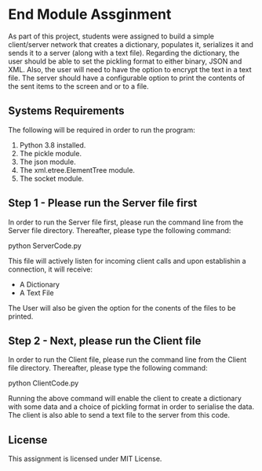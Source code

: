 # End Module Assginment

As part of this project, students were assigned to build a simple client/server network that creates a dictionary, populates it, serializes it and sends it to a server (along with a text file). Regarding the dictionary, the user should be able to set the pickling format to either binary, JSON and XML. Also, the user will need to have the option to encrypt the text in a text file. The server should have a configurable option to print the contents of the sent items to the screen and or to a file. 

## Systems Requirements

The following will be required in order to run the program:
1. Python 3.8 installed.
2. The pickle module.
3. The json module.
4. The xml.etree.ElementTree module. 
5. The socket module.

## Step 1 - Please run the Server file first

In order to run the Server file first, please run the command line from the Server file directory. Thereafter, please type the following command:

python ServerCode.py

This file will actively listen for incoming client calls and upon establishin a connection, it will receive:
- A Dictionary
- A Text File

The User will also be given the option for the conents of the files to be printed.

## Step 2 - Next, please run the Client file

In order to run the Client file, please run the command line from the Client file directory. Thereafter, please type the following command:

python ClientCode.py

Running the above command will enable the client to create a dictionary with some data and a choice of pickling format in order to serialise the data. The client is also able to send a text file to the server from this code.

## License

This assignment is licensed under MIT License.